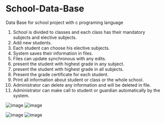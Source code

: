 # School-Data-Base
Data Base for school project with c programing language
1.	School is divided to classes and each class has their mandatory subjects and elective subjects.
2.	Add new students.
3.	Each student can choose his elective subjects.
4.	System saves their information in files.
5.	Files can update synchronous with any edits.
6.	present the student with highest grade in any subject.
7.	present the student with highest grade in all subjects.
8.	Present the grade certificate for each student.
9.	Print all information about student or class or the whole school.
10.	Administrator can delete any information and will be deleted in file.
11.	Administrator can make call to student or guardian automatically by the system.


![image](https://user-images.githubusercontent.com/70311284/234168286-a10c8639-661e-41d9-98b3-a84726386452.png)
![image](https://user-images.githubusercontent.com/70311284/234169061-d45e11ec-44a9-4250-8a9f-4eacfdafe848.png)

![image](https://user-images.githubusercontent.com/70311284/234168548-e8be885f-a753-4984-aba4-4da8381851a6.png)
![image](https://user-images.githubusercontent.com/70311284/234168722-a848cb48-76b0-4c13-b95e-f1c5deaef2fd.png)
